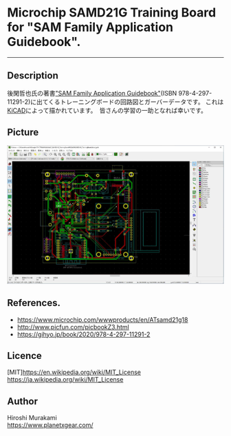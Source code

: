 ﻿# Microchip SAMD21G Training Board for "SAM Family Application Guidebook".
---
## Description
後閑哲也氏の著書["SAM Family Application Guidebook"][1](ISBN 978-4-297-11291-2)に出てくるトレーニングボードの回路図とガーバーデータです。
これは[KiCAD][2]によって描かれています。　皆さんの学習の一助となれば幸いです。

## Picture
![Alt text](/Picture/WS001259.JPG)


## References.
 * <https://www.microchip.com/wwwproducts/en/ATsamd21g18>
 * <http://www.picfun.com/picbookZ3.html>
 * <https://gihyo.jp/book/2020/978-4-297-11291-2>


## Licence
[MIT]<https://en.wikipedia.org/wiki/MIT_License> <https://ja.wikipedia.org/wiki/MIT_License>


## Author
Hiroshi Murakami  
<https://www.planetxgear.com/>  

[1]: https://gihyo.jp/book/2020/978-4-297-11291-2 "SAM Family Application Guidebook"
[2]: https://kicad-pcb.org/ 

